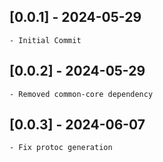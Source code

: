 ## [0.0.1] - 2024-05-29
    - Initial Commit

## [0.0.2] - 2024-05-29
    - Removed common-core dependency

## [0.0.3] - 2024-06-07
    - Fix protoc generation


